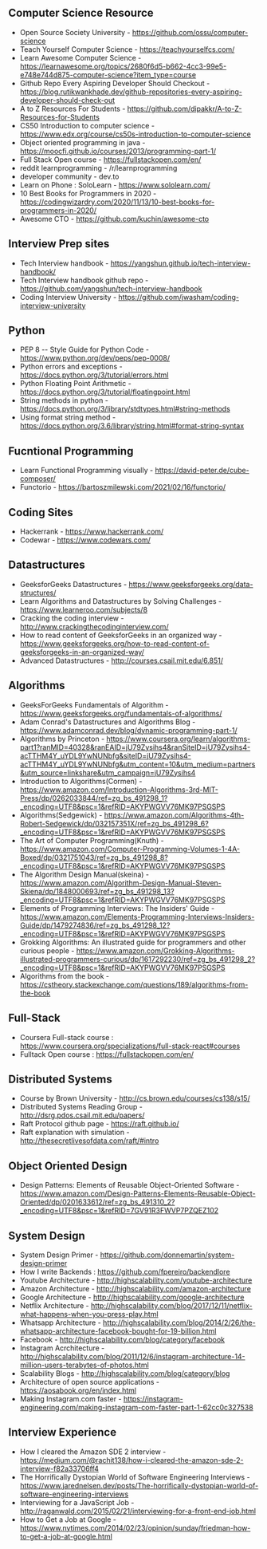 ## Computer Science Resource
* Open Source Society University - https://github.com/ossu/computer-science
* Teach Yourself Computer Science - https://teachyourselfcs.com/
* Learn Awesome Computer Science - https://learnawesome.org/topics/2680f6d5-b662-4cc3-99e5-e748e744d875-computer-science?item_type=course
* Github Repo Every Aspiring Developer Should Checkout - https://blog.rutikwankhade.dev/github-repositories-every-aspiring-developer-should-check-out
* A to Z Resources For Students - https://github.com/dipakkr/A-to-Z-Resources-for-Students
* CS50 Introduction to computer science - https://www.edx.org/course/cs50s-introduction-to-computer-science
* Object oriented programming in java - https://moocfi.github.io/courses/2013/programming-part-1/
* Full Stack Open course -  https://fullstackopen.com/en/
* reddit learnprogramming - /r/learnprogramming
* developer community - dev.to
* Learn on Phone : SoloLearn - https://www.sololearn.com/
* 10 Best Books for Programmers in 2020 - https://codingwizardry.com/2020/11/13/10-best-books-for-programmers-in-2020/
* Awesome CTO - https://github.com/kuchin/awesome-cto


## Interview Prep sites
* Tech Interview handbook - https://yangshun.github.io/tech-interview-handbook/
* Tech Interview handbook github repo - https://github.com/yangshun/tech-interview-handbook
* Coding Interview University - https://github.com/jwasham/coding-interview-university


## Python
* PEP 8 -- Style Guide for Python Code - https://www.python.org/dev/peps/pep-0008/  
* Python errors and exceptions - https://docs.python.org/3/tutorial/errors.html
* Python Floating Point Arithmetic - https://docs.python.org/3/tutorial/floatingpoint.html
* String methods in python - https://docs.python.org/3/library/stdtypes.html#string-methods
* Using format string method - https://docs.python.org/3.6/library/string.html#format-string-syntax

## Fucntional Programming
* Learn Functional Programming visually - https://david-peter.de/cube-composer/
* Functorio - https://bartoszmilewski.com/2021/02/16/functorio/

## Coding Sites
* Hackerrank - https://www.hackerrank.com/
* Codewar - https://www.codewars.com/


## Datastructures
* GeeksforGeeks Datastructures - https://www.geeksforgeeks.org/data-structures/
* Learn Algorithms and Datastructures by Solving Challenges - https://www.learneroo.com/subjects/8
* Cracking the coding interview - http://www.crackingthecodinginterview.com/  
* How to read content of GeeksforGeeks in an organized way - https://www.geeksforgeeks.org/how-to-read-content-of-geeksforgeeks-in-an-organized-way/   
* Advanced Datastructures - http://courses.csail.mit.edu/6.851/ 


## Algorithms
* GeeksForGeeks Fundamentals of Algorithm - https://www.geeksforgeeks.org/fundamentals-of-algorithms/
* Adam Conrad's Datastructures and Algorithms Blog - https://www.adamconrad.dev/blog/dynamic-programming-part-1/
* Algorithms by Princeton - https://www.coursera.org/learn/algorithms-part1?ranMID=40328&ranEAID=jU79Zysihs4&ranSiteID=jU79Zysihs4-acTTHM4Y_uYDL9YwNUNbfg&siteID=jU79Zysihs4-acTTHM4Y_uYDL9YwNUNbfg&utm_content=10&utm_medium=partners&utm_source=linkshare&utm_campaign=jU79Zysihs4
* Introduction to Algorithms(Cormen) - https://www.amazon.com/Introduction-Algorithms-3rd-MIT-Press/dp/0262033844/ref=zg_bs_491298_1?_encoding=UTF8&psc=1&refRID=AKYPWGVV76MK97PSGSPS  
* Algorithms(Sedgewick) - https://www.amazon.com/Algorithms-4th-Robert-Sedgewick/dp/032157351X/ref=zg_bs_491298_6?_encoding=UTF8&psc=1&refRID=AKYPWGVV76MK97PSGSPS  
* The Art of Computer Programming(Knuth) - https://www.amazon.com/Computer-Programming-Volumes-1-4A-Boxed/dp/0321751043/ref=zg_bs_491298_8?_encoding=UTF8&psc=1&refRID=AKYPWGVV76MK97PSGSPS  
* The Algorithm Design Manual(skeina) - https://www.amazon.com/Algorithm-Design-Manual-Steven-Skiena/dp/1848000693/ref=zg_bs_491298_13?_encoding=UTF8&psc=1&refRID=AKYPWGVV76MK97PSGSPS  
* Elements of Programming Interviews: The Insiders' Guide - https://www.amazon.com/Elements-Programming-Interviews-Insiders-Guide/dp/1479274836/ref=zg_bs_491298_12?_encoding=UTF8&psc=1&refRID=AKYPWGVV76MK97PSGSPS  
* Grokking Algorithms: An illustrated guide for programmers and other curious people - https://www.amazon.com/Grokking-Algorithms-illustrated-programmers-curious/dp/1617292230/ref=zg_bs_491298_2?_encoding=UTF8&psc=1&refRID=AKYPWGVV76MK97PSGSPS  
* Algorithms from the book - https://cstheory.stackexchange.com/questions/189/algorithms-from-the-book



## Full-Stack
* Coursera Full-stack course : https://www.coursera.org/specializations/full-stack-react#courses  
* Fulltack Open course : https://fullstackopen.com/en/


## Distributed Systems
* Course by Brown University - http://cs.brown.edu/courses/cs138/s15/ 
* Distributed Systems Reading Group - http://dsrg.pdos.csail.mit.edu/papers/  
* Raft Protocol github page - https://raft.github.io/   
* Raft explanation with simulation - http://thesecretlivesofdata.com/raft/#intro  


## Object Oriented Design
* Design Patterns: Elements of Reusable Object-Oriented Software - https://www.amazon.com/Design-Patterns-Elements-Reusable-Object-Oriented/dp/0201633612/ref=zg_bs_491310_2?_encoding=UTF8&psc=1&refRID=7GV91R3FWVP7PZQEZ102  


## System Design
* System Design Primer - https://github.com/donnemartin/system-design-primer 
* How I write Backends : https://github.com/fpereiro/backendlore 
* Youtube Architecture - http://highscalability.com/youtube-architecture   
* Amazon Architecture - http://highscalability.com/amazon-architecture  
* Google Architecture - http://highscalability.com/google-architecture  
* Netflix Architecture - http://highscalability.com/blog/2017/12/11/netflix-what-happens-when-you-press-play.html  
* Whatsapp Architecture - http://highscalability.com/blog/2014/2/26/the-whatsapp-architecture-facebook-bought-for-19-billion.html  
* Facebook - http://highscalability.com/blog/category/facebook  
* Instagram Acrchitecture - http://highscalability.com/blog/2011/12/6/instagram-architecture-14-million-users-terabytes-of-photos.html  
* Scalability Blogs - http://highscalability.com/blog/category/blog  
* Architecture of open source applications - https://aosabook.org/en/index.html  
* Making Instagram.com faster - https://instagram-engineering.com/making-instagram-com-faster-part-1-62cc0c327538  


## Interview Experience
* How I cleared the Amazon SDE 2 interview - https://medium.com/@rachit138/how-i-cleared-the-amazon-sde-2-interview-f82a33706ff4
* The Horrifically Dystopian World of Software Engineering Interviews - https://www.jarednelsen.dev/posts/The-horrifically-dystopian-world-of-software-engineering-interviews
* Interviewing for a JavaScript Job - http://raganwald.com/2015/02/21/interviewing-for-a-front-end-job.html
* How to Get a Job at Google - https://www.nytimes.com/2014/02/23/opinion/sunday/friedman-how-to-get-a-job-at-google.html
